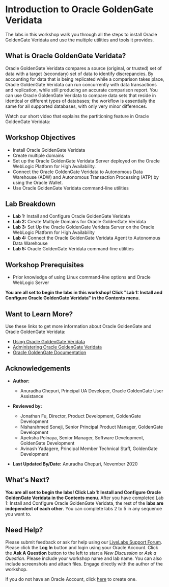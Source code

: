 # Introduction to Oracle GoldenGate Veridata                                  

The labs in this workshop walk you through all the steps to install Oracle GoldenGate Veridata and use the multiple utilities and tools it provides.

## What is Oracle GoldenGate Veridata?
Oracle GoldenGate Veridata compares a source (original, or trusted) set of data with a target (secondary) set of data to identify discrepancies. By accounting for data that is being replicated while a comparison takes place, Oracle GoldenGate Veridata can run concurrently with data transactions and replication, while still producing an accurate comparison report. You can use Oracle GoldenGate Veridata to compare data sets that reside in identical or different types of databases; the workflow is essentially the same for all supported databases, with only very minor differences.

Watch our short video that explains the partitioning feature in Oracle GoldenGate Veridata:

[](youtube:N28CsAr5kjw)


## Workshop Objectives
  - Install Oracle GoldenGate Veridata
  - Create multiple domains
  - Set up the Oracle GoldenGate Veridata Server deployed on the Oracle WebLogic Platform for High Availability.
  - Connect the Oracle GoldenGate Veridata to Autonomous Data Warehouse (ADW) and Autonomous Transaction Processing (ATP) by using the Oracle Wallet.
  - Use Oracle GoldenGate Veridata command-line utilities

## Lab Breakdown
  - **Lab 1:** Install and Configure Oracle GoldenGate Veridata
  - **Lab 2:** Create Multiple Domains for Oracle GoldenGate Veridata
  - **Lab 3:** Set Up the Oracle GoldenGate Veridata Server on the Oracle WebLogic Platform for High Availability
  - **Lab 4:** Connect the Oracle GoldenGate Veridata Agent to Autonomous Data Warehouse
  - **Lab 5:** Oracle GoldenGate Veridata command-line utilities

## Workshop Prerequisites
  * Prior knowledge of using Linux command-line options and Oracle WebLogic Server

**You are all set to begin the labs in this workshop! Click "Lab 1: Install and Configure Oracle GoldenGate Veridata" in the Contents menu.**

## Want to Learn More?

Use these links to get more information about Oracle GoldenGate and Oracle GoldenGate Veridata:

* [Using Oracle GoldenGate Veridata](https://docs.oracle.com/en/middleware/goldengate/veridata/12.2.1.4/gvdug/intro-veridata.html#GUID-5E0D122D-913C-4307-97FB-DF815409FB14)
* [Administering Oracle GoldenGate Veridata](https://docs.oracle.com/en/middleware/goldengate/veridata/12.2.1.4/gvdad/introduction-oracle-goldengate-veridata.html#GUID-E34C2B1C-AA1D-4F62-BBB5-05AB6A913B40)
* [Oracle GoldenGate Documentation](https://docs.oracle.com/en/middleware/goldengate/core/index.html)

## Acknowledgements

* **Author:**
    + Anuradha Chepuri, Principal UA Developer, Oracle GoldenGate User Assistance
* **Reviewed by:**
    + Jonathan Fu, Director, Product Development, GoldenGate Development
    + Nisharahmed Soneji, Senior Principal Product Manager, GoldenGate Development
    + Apeksha Polnaya, Senior Manager, Software Development, GoldenGate Development
    + Avinash Yadagere, Principal Member Technical Staff, GoldenGate Development

* **Last Updated By/Date:** Anuradha Chepuri, November 2020

## What's Next?
**You are all set to begin the labs! Click Lab 1: Install and Configure Oracle GoldenGate Veridata in the Contents menu**.
After you have completed Lab 1: Install and Configure Oracle GoldenGate Veridata, the rest of the **labs are independent of each other**. You can complete labs 2 to 5 in any sequence you want to.

## Need Help?
Please submit feedback or ask for help using our [LiveLabs Support Forum](https://community.oracle.com/tech/developers/categories/livelabsdiscussions). Please click the **Log In** button and login using your Oracle Account. Click the **Ask A Question** button to the left to start a *New Discussion* or *Ask a Question*.  Please include your workshop name and lab name.  You can also include screenshots and attach files.  Engage directly with the author of the workshop.

If you do not have an Oracle Account, click [here](https://profile.oracle.com/myprofile/account/create-account.jspx) to create one.
